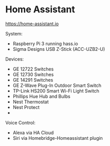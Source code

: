 # Home Assistant

https://home-assistant.io

System:
<ul>
<li>Raspberry Pi 3 running hass.io</li>
<li>Sigma Designs USB Z-Stick (ACC-UZB2-U)</li>
</ul>

Devices:
<ul>
<li>GE 12722 Switches</li>
<li>GE 12730 Switches</li>
<li>GE 14291 Switches</li>
<li>GE Z-Wave Plug-In Outdoor Smart Switch</li>
<li>TP-Link HS200 Smart Wi-Fi Light Switch</li>
<li>Phillips Hue Hub and Bulbs</li>
<li>Nest Thermostat</li>  
<li>Nest Protect</li>   
<li><Yale Real Living Lock/li> 
</ul>

Voice Control:
<ul>
<li>Alexa via HA Cloud</li>
<li>Siri via Homebridge-Homeassistant plugin</li>
</ul>
